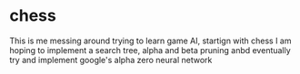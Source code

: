 # chess

This is me messing around trying to learn game AI, startign with chess I am hoping to implement a search tree, alpha and beta pruning anbd eventually try and implement google's alpha zero neural network
